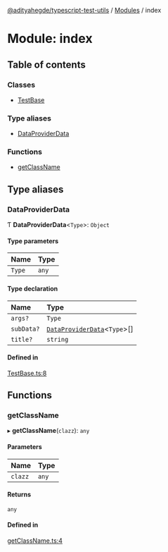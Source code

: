 [@adityahegde/typescript-test-utils](../README.md) / [Modules](../modules.md) / index

# Module: index

## Table of contents

### Classes

- [TestBase](../classes/index.TestBase.md)

### Type aliases

- [DataProviderData](index.md#dataproviderdata)

### Functions

- [getClassName](index.md#getclassname)

## Type aliases

### DataProviderData

Ƭ **DataProviderData**<`Type`\>: `Object`

#### Type parameters

| Name | Type |
| :------ | :------ |
| `Type` | `any` |

#### Type declaration

| Name | Type |
| :------ | :------ |
| `args?` | `Type` |
| `subData?` | [`DataProviderData`](index.md#dataproviderdata)<`Type`\>[] |
| `title?` | `string` |

#### Defined in

[TestBase.ts:8](https://github.com/AdityaHegde/typescript-test-utils/blob/d427cc5/src/TestBase.ts#L8)

## Functions

### getClassName

▸ **getClassName**(`clazz`): `any`

#### Parameters

| Name | Type |
| :------ | :------ |
| `clazz` | `any` |

#### Returns

`any`

#### Defined in

[getClassName.ts:4](https://github.com/AdityaHegde/typescript-test-utils/blob/d427cc5/src/getClassName.ts#L4)
